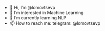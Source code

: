 - 👋 Hi, I’m @lomovtsevp
- 👀 I’m interested in Machine Learning
- 🌱 I’m currently learning NLP
- 📫 How to reach me:
telegram: @lomovtsevp

<!---
lomovtsevp/lomovtsevp is a ✨ special ✨ repository because its `README.md` (this file) appears on your GitHub profile.
You can click the Preview link to take a look at your changes.
--->
